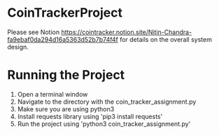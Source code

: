 # CoinTrackerProject
Please see Notion https://cointracker.notion.site/Nitin-Chandra-fa9ebaf0da294d16a5363d52b7b74f4f for details on the overall system design.

# Running the Project
1. Open a terminal window
2. Navigate to the directory with the coin_tracker_assignment.py
3. Make sure you are using python3
4. Install requests library using 'pip3 install requests'
6. Run the project using 'python3 coin_tracker_assignment.py'

